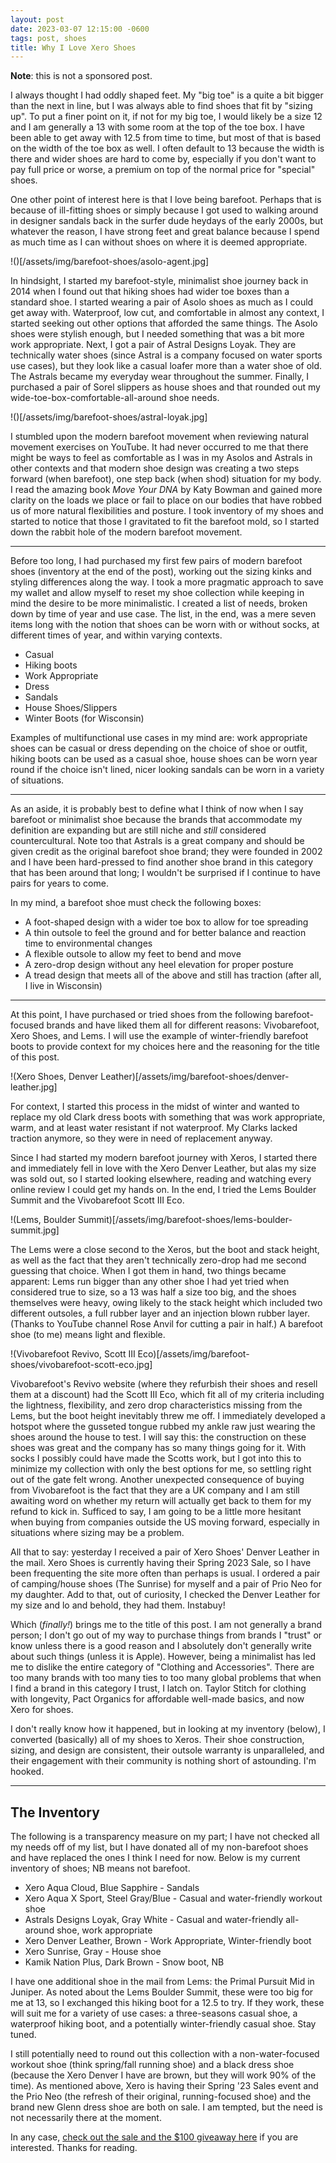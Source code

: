 ```yaml
---
layout: post
date: 2023-03-07 12:15:00 -0600
tags: post, shoes
title: Why I Love Xero Shoes
---
```


**Note**: this is not a sponsored post.

I always thought I had oddly shaped feet. My "big toe" is a quite a bit bigger than the next in line, but I was always able to find shoes that fit by "sizing up". To put a finer point on it, if not for my big toe, I would likely be a size 12 and I am generally a 13 with some room at the top of the toe box. I have been able to get away with 12.5 from time to time, but most of that is based on the width of the toe box as well. I often default to 13 because the width is there and wider shoes are hard to come by, especially if you don't want to pay full price or worse, a premium on top of the normal price for "special" shoes.

One other point of interest here is that I love being barefoot. Perhaps that is because of ill-fitting shoes or simply because I got used to walking around in designer sandals back in the surfer dude heydays of the early 2000s, but whatever the reason, I have strong feet and great balance because I spend as much time as I can without shoes on where it is deemed appropriate.

!()[/assets/img/barefoot-shoes/asolo-agent.jpg]

In hindsight, I started my barefoot-style, minimalist shoe journey back in 2014 when I found out that hiking shoes had wider toe boxes than a standard shoe. I started wearing a pair of Asolo shoes as much as I could get away with. Waterproof, low cut, and comfortable in almost any context, I started seeking out other options that afforded the same things. The Asolo shoes were stylish enough, but I needed something that was a bit more work appropriate. Next, I got a pair of Astral Designs Loyak. They are technically water shoes (since Astral is a company focused on water sports use cases), but they look like a casual loafer more than a water shoe of old. The Astrals became my everyday wear throughout the summer. Finally, I purchased a pair of Sorel slippers as house shoes and that rounded out my wide-toe-box-comfortable-all-around shoe needs.

!()[/assets/img/barefoot-shoes/astral-loyak.jpg]

I stumbled upon the modern barefoot movement when reviewing natural movement exercises on YouTube. It had never occurred to me that there might be ways to feel as comfortable as I was in my Asolos and Astrals in other contexts and that modern shoe design was creating a two steps forward (when barefoot), one step back (when shod) situation for my body. I read the amazing book *Move Your DNA* by Katy Bowman and gained more clarity on the loads we place or fail to place on our bodies that have robbed us of more natural flexibilities and posture. I took inventory of my shoes and started to notice that those I gravitated to fit the barefoot mold, so I started down the rabbit hole of the modern barefoot movement.

---

Before too long, I had purchased my first few pairs of modern barefoot shoes (inventory at the end of the post), working out the sizing kinks and styling differences along the way. I took a more pragmatic approach to save my wallet and allow myself to reset my shoe collection while keeping in mind the desire to be more minimalistic. I created a list of needs, broken down by time of year and use case. The list, in the end, was a mere seven items long with the notion that shoes can be worn with or without socks, at different times of year, and within varying contexts.

* Casual
* Hiking boots
* Work Appropriate
* Dress
* Sandals
* House Shoes/Slippers
* Winter Boots (for Wisconsin)

Examples of multifunctional use cases in my mind are: work appropriate shoes can be casual or dress depending on the choice of shoe or outfit, hiking boots can be used as a casual shoe, house shoes can be worn year round if the choice isn't lined, nicer looking sandals can be worn in a variety of situations.

---

As an aside, it is probably best to define what I think of now when I say barefoot or minimalist shoe because the brands that accommodate my definition are expanding but are still niche and *still* considered countercultural. Note too that Astrals is a great company and should be given credit as the original barefoot shoe brand; they were founded in 2002 and I have been hard-pressed to find another shoe brand in this category that has been around that long; I wouldn't be surprised if I continue to have pairs for years to come.

In my mind, a barefoot shoe must check the following boxes:

* A foot-shaped design with a wider toe box to allow for toe spreading
* A thin outsole to feel the ground and for better balance and reaction time to environmental changes
* A flexible outsole to allow my feet to bend and move
* A zero-drop design without any heel elevation for proper posture
* A tread design that meets all of the above and still has traction (after all, I live in Wisconsin)

---

At this point, I have purchased or tried shoes from the following barefoot-focused brands and have liked them all for different reasons: Vivobarefoot, Xero Shoes, and Lems. I will use the example of winter-friendly barefoot boots to provide context for my choices here and the reasoning for the title of this post.

!(Xero Shoes, Denver Leather)[/assets/img/barefoot-shoes/denver-leather.jpg]

For context, I started this process in the midst of winter and wanted to replace my old Clark dress boots with something that was work appropriate, warm, and at least water resistant if not waterproof. My Clarks lacked traction anymore, so they were in need of replacement anyway.

Since I had started my modern barefoot journey with Xeros, I started there and immediately fell in love with the Xero Denver Leather, but alas my size was sold out, so I started looking elsewhere, reading and watching every online review I could get my hands on. In the end, I tried the Lems Boulder Summit and the Vivobarefoot Scott III Eco.

!(Lems, Boulder Summit)[/assets/img/barefoot-shoes/lems-boulder-summit.jpg]

The Lems were a close second to the Xeros, but the boot and stack height, as well as the fact that they aren't technically zero-drop had me second guessing that choice. When I got them in hand, two things became apparent: Lems run bigger than any other shoe I had yet tried when considered true to size, so a 13 was half a size too big, and the shoes themselves were heavy, owing likely to the stack height which included two different outsoles, a full rubber layer and an injection blown rubber layer. (Thanks to YouTube channel Rose Anvil for cutting a pair in half.) A barefoot shoe (to me) means light and flexible.

!(Vivobarefoot Revivo, Scott III Eco)[/assets/img/barefoot-shoes/vivobarefoot-scott-eco.jpg]

Vivobarefoot's Revivo website (where they refurbish their shoes and resell them at a discount) had the Scott III Eco, which fit all of my criteria including the lightness, flexibility, and zero drop characteristics missing from the Lems, but the boot height inevitably threw me off. I immediately developed a hotspot where the gusseted tongue rubbed my ankle raw just wearing the shoes around the house to test. I will say this: the construction on these shoes was great and the company has so many things going for it. With socks I possibly could have made the Scotts work, but I got into this to minimize my collection with only the best options for me, so settling right out of the gate felt wrong. Another unexpected consequence of buying from Vivobarefoot is the fact that they are a UK company and I am still awaiting word on whether my return will actually get back to them for my refund to kick in. Sufficed to say, I am going to be a little more hesitant when buying from companies outside the US moving forward, especially in situations where sizing may be a problem.

All that to say: yesterday I received a pair of Xero Shoes' Denver Leather in the mail. Xero Shoes is currently having their Spring 2023 Sale, so I have been frequenting the site more often than perhaps is usual. I ordered a pair of camping/house shoes (The Sunrise) for myself and a pair of Prio Neo for my daughter. Add to that, out of curiosity, I checked the Denver Leather for my size and lo and behold, they had them. Instabuy!

Which (*finally!*) brings me to the title of this post. I am not generally a brand person; I don't go out of my way to purchase things from brands I "trust" or know unless there is a good reason and I absolutely don't generally write about such things (unless it is Apple). However, being a minimalist has led me to dislike the entire category of "Clothing and Accessories". There are too many brands with too many ties to too many global problems that when I find a brand in this category I trust, I latch on. Taylor Stitch for clothing with longevity, Pact Organics for affordable well-made basics, and now Xero for shoes.

I don't really know how it happened, but in looking at my inventory (below), I converted (basically) all of my shoes to Xeros. Their shoe construction, sizing, and design are consistent, their outsole warranty is unparalleled, and their engagement with their community is nothing short of astounding. I'm hooked.

---

## The Inventory

The following is a transparency measure on my part; I have not checked all my needs off of my list, but I have donated all of my non-barefoot shoes and have replaced the ones I think I need for now. Below is my current inventory of shoes; NB means not barefoot.

* Xero Aqua Cloud, Blue Sapphire - Sandals
* Xero Aqua X Sport, Steel Gray/Blue - Casual and water-friendly workout shoe
* Astrals Designs Loyak, Gray White - Casual and water-friendly all-around shoe, work appropriate
* Xero Denver Leather, Brown - Work Appropriate, Winter-friendly boot
* Xero Sunrise, Gray - House shoe
* Kamik Nation Plus, Dark Brown - Snow boot, NB

I have one additional shoe in the mail from Lems: the Primal Pursuit Mid in Juniper. As noted about the Lems Boulder Summit, these were too big for me at 13, so I exchanged this hiking boot for a 12.5 to try. If they work, these will suit me for a variety of use cases: a three-seasons casual shoe, a waterproof hiking boot, and a potentially winter-friendly casual shoe. Stay tuned.

I still potentially need to round out this collection with a non-water-focused workout shoe (think spring/fall running shoe) and a black dress shoe (because the Xero Denver I have are brown, but they will work 90% of the time). As mentioned above, Xero is having their Spring '23 Sales event and the Prio Neo (the refresh of their original, running-focused shoe) and the brand new Glenn dress shoe are both on sale. I am tempted, but the need is not necessarily there at the moment. 

In any case, [check out the sale and the $100 giveaway here](https://wn.nr/kfLqvF) if you are interested. Thanks for reading.
